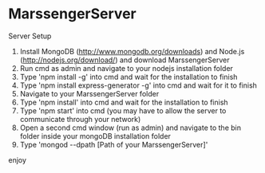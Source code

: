 MarssengerServer
================
Server Setup

1. Install MongoDB (http://www.mongodb.org/downloads) and Node.js (http://nodejs.org/download/) and download MarssengerServer
2. Run cmd as admin and navigate to your nodejs installation folder
3. Type 'npm install -g' into cmd and wait for the installation to finish
4. Type 'npm install express-generator -g' into cmd and wait for it to finish
5. Navigate to your MarssengerServer folder
6. Type 'npm install' into cmd and wait for the installation to finish
7. Type 'npm start' into cmd (you may have to allow the server to communicate through your network)
8. Open a second cmd window (run as admin) and navigate to the bin folder inside your mongoDB installation folder
9. Type 'mongod --dpath [Path of your MarssengerServer]'

enjoy

